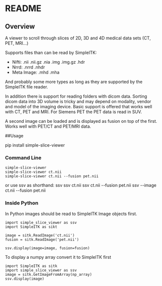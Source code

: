 # README #

## Overview

A viewer to scroll through slices of 2D, 3D and 4D medical data sets 
(CT, PET, MRI...)

Supports files than can be read by SimpleITK:

* Nifti: .nii .nii.gz .nia .img .img.gz .hdr
* Nrrd:  .nrrd .nhdr
* Meta Image: .mhd .mha 

And probably some more types as long as they are supported by the SimpleITK
file reader.

In addition there is support for reading folders with dicom data. 
Sorting dicom data into 3D volume is tricky and may depend on modality, vendor
and model of the imaging device. Basic support is offered that works well with
CT, PET and MRI. For Siemens PET the PET data is read in SUV.

A second image can be loaded and is displayed as fusion on top of the first.
Works well with PET/CT and PET/MRI data.



##Usage

pip install simple-slice-viewer

### Command Line
    simple-slice-viewer
    simple-slice-viewer ct.nii
    simple-slice-viewer ct.nii --fusion pet.nii
    

or use ssv as shorthand:
    ssv
    ssv ct.nii
    ssv ct.nii --fusion pet.nii
    ssv --image ct.nii --fusion pet.nii

### Inside Python

In Python images should be read to SimpleITK Image objects first.

    import simple_slice_viewer as ssv
    import SimpleITK as sikt

    image = sitk.ReadImage('ct.nii')
    fusion = sitk.ReadImage('pet.nii')

    ssv.display(image=image, fusion=fusion)
    

To display a numpy array convert it to SimpleITK first

    import SimpleITK as sitk
    import simple_slice_viewer as ssv
    image = sitk.GetImageFromArray(np_array)
    ssv.display(image)



